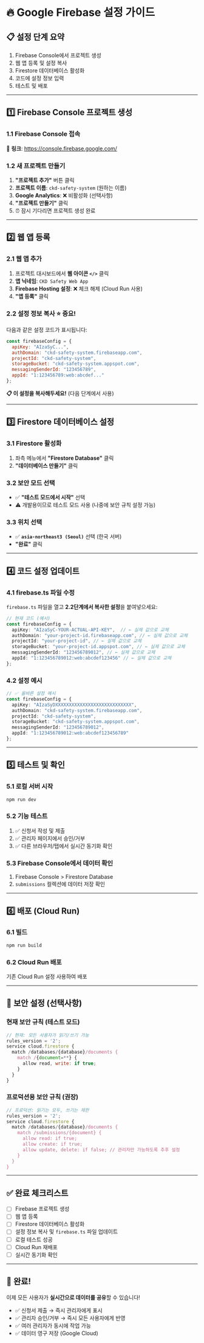 # 🔥 Google Firebase 설정 가이드

## 📋 **설정 단계 요약**
1. Firebase Console에서 프로젝트 생성
2. 웹 앱 등록 및 설정 복사
3. Firestore 데이터베이스 활성화
4. 코드에 설정 정보 입력
5. 테스트 및 배포

---

## 1️⃣ **Firebase Console 프로젝트 생성**

### 1.1 Firebase Console 접속
🔗 **링크**: https://console.firebase.google.com/

### 1.2 새 프로젝트 만들기
1. **"프로젝트 추가"** 버튼 클릭
2. **프로젝트 이름**: `ckd-safety-system` (원하는 이름)
3. **Google Analytics**: ❌ 비활성화 (선택사항)
4. **"프로젝트 만들기"** 클릭
5. ⏰ 잠시 기다리면 프로젝트 생성 완료

---

## 2️⃣ **웹 앱 등록**

### 2.1 웹 앱 추가
1. 프로젝트 대시보드에서 **웹 아이콘 `</>`** 클릭
2. **앱 닉네임**: `CKD Safety Web App`
3. **Firebase Hosting 설정**: ❌ 체크 해제 (Cloud Run 사용)
4. **"앱 등록"** 클릭

### 2.2 설정 정보 복사 ⭐ **중요!**
다음과 같은 설정 코드가 표시됩니다:

```javascript
const firebaseConfig = {
  apiKey: "AIzaSyC...",
  authDomain: "ckd-safety-system.firebaseapp.com",
  projectId: "ckd-safety-system",
  storageBucket: "ckd-safety-system.appspot.com", 
  messagingSenderId: "123456789",
  appId: "1:123456789:web:abcdef..."
};
```

**📋 이 설정을 복사해두세요!** (다음 단계에서 사용)

---

## 3️⃣ **Firestore 데이터베이스 설정**

### 3.1 Firestore 활성화
1. 좌측 메뉴에서 **"Firestore Database"** 클릭
2. **"데이터베이스 만들기"** 클릭

### 3.2 보안 모드 선택
- ✅ **"테스트 모드에서 시작"** 선택
- ⚠️ 개발용이므로 테스트 모드 사용 (나중에 보안 규칙 설정 가능)

### 3.3 위치 선택
- ✅ **`asia-northeast3 (Seoul)`** 선택 (한국 서버)
- **"완료"** 클릭

---

## 4️⃣ **코드 설정 업데이트**

### 4.1 firebase.ts 파일 수정
`firebase.ts` 파일을 열고 **2.2단계에서 복사한 설정**을 붙여넣으세요:

```typescript
// 현재 코드 (예시)
const firebaseConfig = {
  apiKey: "AIzaSyC-YOUR-ACTUAL-API-KEY",  // ← 실제 값으로 교체
  authDomain: "your-project-id.firebaseapp.com", // ← 실제 값으로 교체
  projectId: "your-project-id", // ← 실제 값으로 교체
  storageBucket: "your-project-id.appspot.com", // ← 실제 값으로 교체
  messagingSenderId: "123456789012", // ← 실제 값으로 교체
  appId: "1:123456789012:web:abcdef123456" // ← 실제 값으로 교체
};
```

### 4.2 설정 예시
```typescript
// ✅ 올바른 설정 예시
const firebaseConfig = {
  apiKey: "AIzaSyDXXXXXXXXXXXXXXXXXXXXXXXXXXXX",
  authDomain: "ckd-safety-system.firebaseapp.com",
  projectId: "ckd-safety-system",
  storageBucket: "ckd-safety-system.appspot.com",
  messagingSenderId: "123456789012",
  appId: "1:123456789012:web:abcdef123456789"
};
```

---

## 5️⃣ **테스트 및 확인**

### 5.1 로컬 서버 시작
```bash
npm run dev
```

### 5.2 기능 테스트
1. ✅ 신청서 작성 및 제출
2. ✅ 관리자 페이지에서 승인/거부
3. ✅ 다른 브라우저/탭에서 실시간 동기화 확인

### 5.3 Firebase Console에서 데이터 확인
1. Firebase Console > Firestore Database
2. `submissions` 컬렉션에 데이터 저장 확인

---

## 6️⃣ **배포 (Cloud Run)**

### 6.1 빌드
```bash
npm run build
```

### 6.2 Cloud Run 배포
기존 Cloud Run 설정 사용하여 배포

---

## 🔐 **보안 설정 (선택사항)**

### 현재 보안 규칙 (테스트 모드)
```javascript
// 현재: 모든 사용자가 읽기/쓰기 가능
rules_version = '2';
service cloud.firestore {
  match /databases/{database}/documents {
    match /{document=**} {
      allow read, write: if true;
    }
  }
}
```

### 프로덕션용 보안 규칙 (권장)
```javascript
// 프로덕션: 읽기는 모두, 쓰기는 제한
rules_version = '2';
service cloud.firestore {
  match /databases/{database}/documents {
    match /submissions/{document} {
      allow read: if true;
      allow create: if true;
      allow update, delete: if false; // 관리자만 가능하도록 추후 설정
    }
  }
}
```

---

## ✅ **완료 체크리스트**

- [ ] Firebase 프로젝트 생성
- [ ] 웹 앱 등록 
- [ ] Firestore 데이터베이스 활성화
- [ ] 설정 정보 복사 및 `firebase.ts` 파일 업데이트
- [ ] 로컬 테스트 성공
- [ ] Cloud Run 재배포
- [ ] 실시간 동기화 확인

---

## 🎉 **완료!**

이제 모든 사용자가 **실시간으로 데이터를 공유**할 수 있습니다!

- ✅ 신청서 제출 → 즉시 관리자에게 표시
- ✅ 관리자 승인/거부 → 즉시 모든 사용자에게 반영
- ✅ 여러 관리자가 동시에 작업 가능
- ✅ 데이터 영구 저장 (Google Cloud)
